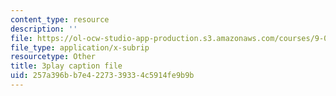 ```yaml
---
content_type: resource
description: ''
file: https://ol-ocw-studio-app-production.s3.amazonaws.com/courses/9-00sc-introduction-to-psychology-fall-2011/257a396bb7e4227339334c5914fe9b9b_SjjGiqf96rI.srt
file_type: application/x-subrip
resourcetype: Other
title: 3play caption file
uid: 257a396b-b7e4-2273-3933-4c5914fe9b9b
---
```

